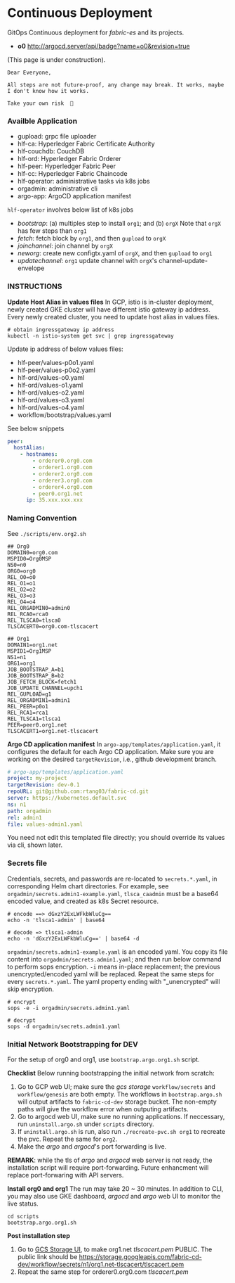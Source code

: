 # Continuous Deployment
GitOps Continuous deployment for *fabric-es* and its projects.

- **o0** http://argocd.server/api/badge?name=o0&revision=true

(This page is under construction).
```text
Dear Everyone,

All steps are not future-proof, any change may break. It works, maybe I don't know how it works.

Take your own risk  🎃
```

### Availble Application
- gupload: grpc file uploader
- hlf-ca: Hyperledger Fabric Certificate Authority
- hlf-couchdb: CouchDB
- hlf-ord: Hyperledger Fabric Orderer
- hlf-peer: Hyperledger Fabric Peer
- hlf-cc: Hyperledger Fabric Chaincode
- hlf-operator: administrative tasks via k8s jobs
- orgadmin: administrative cli
- argo-app: ArgoCD application manifest

`hlf-operator` involves below list of k8s jobs
- *bootstrap*: (a) multiples step to install `org1`; and (b) `orgX` Note that `orgX` has few steps than `org1`
- *fetch*: fetch block by `org1`, and then `gupload` to `orgX`
- *joinchannel*: join channel by `orgX`
- *neworg*: create new configtx.yaml of `orgX`, and then `gupload` to `org1`
- *updatechannel*: `org1` update channel with `orgX`'s channel-update-envelope

### INSTRUCTIONS

**Update Host Alias in values files**
In GCP, istio is in-cluster deployment, newly created GKE cluster will have different istio gateway ip address.
Every newly created cluster, you need to update host alias in values files.

```shell script
# obtain ingressgateway ip address
kubectl -n istio-system get svc | grep ingressgateway
```

Update ip address of below values files:
- hlf-peer/values-p0o1.yaml
- hlf-peer/values-p0o2.yaml
- hlf-ord/values-o0.yaml
- hlf-ord/values-o1.yaml
- hlf-ord/values-o2.yaml
- hlf-ord/values-o3.yaml
- hlf-ord/values-o4.yaml
- workflow/bootstrap/values.yaml

See below snippets
```yaml
peer:
  hostAlias:
    - hostnames:
        - orderer0.org0.com
        - orderer1.org0.com
        - orderer2.org0.com
        - orderer3.org0.com
        - orderer4.org0.com
        - peer0.org1.net
      ip: 35.xxx.xxx.xxx
```

### Naming Convention
See `./scripts/env.org2.sh`

```shell script
## Org0
DOMAIN0=org0.com
MSPID0=Org0MSP
NS0=n0
ORG0=org0
REL_O0=o0
REL_O1=o1
REL_O2=o2
REL_O3=o3
REL_O4=o4
REL_ORGADMIN0=admin0
REL_RCA0=rca0
REL_TLSCA0=tlsca0
TLSCACERT0=org0.com-tlscacert

## Org1
DOMAIN1=org1.net
MSPID1=Org1MSP
NS1=n1
ORG1=org1
JOB_BOOTSTRAP_A=b1
JOB_BOOTSTRAP_B=b2
JOB_FETCH_BLOCK=fetch1
JOB_UPDATE_CHANNEL=upch1
REL_GUPLOAD=g1
REL_ORGADMIN1=admin1
REL_PEER=p0o1
REL_RCA1=rca1
REL_TLSCA1=tlsca1
PEER=peer0.org1.net
TLSCACERT1=org1.net-tlscacert
```

**Argo CD application manifest**
In `argo-app/templates/application.yaml`, it configures the default for each Argo CD application. Make sure you are working
on the desired `targetRevision`, i.e., github development branch.

```yaml
# argo-app/templates/application.yaml
project: my-project
targetRevision: dev-0.1
repoURL: git@github.com:rtang03/fabric-cd.git
server: https://kubernetes.default.svc
ns: n1
path: orgadmin
rel: admin1
file: values-admin1.yaml
```

You need not edit this templated file directly; you should override its values via cli, shown later.

### Secrets file
Credentials, secrets, and passwords are re-located to `secrets.*.yaml`, in corresponding Helm chart directories. For example,
see `orgadmin/secrets.admin1-example.yaml`, `tlsca_caadmin` must be a base64 encoded value, and created as k8s Secret resource.

```shell script
# encode ==> dGxzY2ExLWFkbWluCg==
echo -n 'tlsca1-admin' | base64

# decode => tlsca1-admin
echo -n 'dGxzY2ExLWFkbWluCg==' | base64 -d
```

`orgadmin/secrets.admin1-example.yaml` is an encoded yaml. You copy its file content into `orgadmin/secrets.admin1.yaml`;
and then run below command to perform sops encryption. `-i` means in-place replacement; the previous unencrypted/encoded
yaml will be replaced. Repeat the same steps for every `secrets.*.yaml`. The yaml property ending with "_unencrypted" will skip encryption.

```shell script
# encrypt
sops -e -i orgadmin/secrets.admin1.yaml

# decrypt
sops -d orgadmin/secrets.admin1.yaml
```


### Initial Network Bootstrapping for DEV
For the setup of org0 and org1, use `bootstrap.argo.org1.sh` script.

**Checklist**
Below running bootstrapping the initial network from scratch:
1. Go to GCP web UI; make sure the *gcs storage* `workflow/secrets` and `workflow/genesis` are both empty.
The workflows in `bootstrap.argo.sh` will output artifacts to `fabric-cd-dev` storage bucket. The non-empty
paths will give the workflow error when outputing artifacts.
1. Go to argocd web UI, make sure no running applications. If neccessary, run `uninstall.argo.sh` under `scripts` directory.
1. If `uninstall.argo.sh` is run, also run `./recreate-pvc.sh org1` to recreate the pvc. Repeat the same for `org2`.
1. Make the *argo* and *argocd*'s port forwarding is live.

**REMARK**: while the tls of *argo* and *argocd* web server is not ready, the installation script will require port-forwarding.
Future enhancment will replace port-forwaring with API servers.

**Install org0 and org1**
The run may take 20 ~ 30 minutes. In addition to CLI, you may also use GKE dashboard, *argocd* and *argo* web UI to monitor the live
status.

```shell script
cd scripts
bootstrap.argo.org1.sh
```

**Post installation step**
1. Go to [GCS Storage UI](https://console.cloud.google.com/storage/browser/fabric-cd-dev/workflow/secrets/n1/org1.net-tlscacert), to make org1.net *tlscacert.pem* PUBLIC.
The public link should be https://storage.googleapis.com/fabric-cd-dev/workflow/secrets/n1/org1.net-tlscacert/tlscacert.pem
1. Repeat the same step for orderer0.org0.com *tlscacert.pem*
